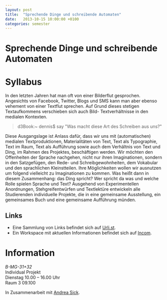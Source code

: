 ```yaml
---
layout: post
title:  "Sprechende Dinge und schreibende Automaten"
date:   2013-10-15 10:00:00 +0100
categories: semester
---
```


# Sprechende Dinge und schreibende Automaten


# Syllabus

In den letzten Jahren hat man oft von einer Bilderflut gesprochen. Angesichts von Facebook, Twitter, Blogs und SMS kann man aber ebenso vehement von einer Textflut sprechen. Auf Grund dieses stetigen Textaufkommens verschieben sich auch Bild- Textverhältnisse in den medialen Kontexten.

> d3Book:~ dennis$ say "Was macht diese Art des Schreiben aus uns?"

Diese Ausgangslage ist Anlass dafür, dass wir uns mit (automatischen) medialen Textproduktionen, Materialitäten von Text, Text als Typographie, Text im Raum, Text als Aufführung sowie auch dem Verhältnis von Text und Ding, im Rahmen des Projektes, beschäftigen werden. Wir möchten den Offenheiten der Sprache nachgehen, nicht nur ihren Imaginationen, sondern in den Satzgefügen, den Rede- und Schreibgewohnheiten, dem Vokabular und den sprachlichen Kleinstteilen. Ihre Möglichkeiten wollen wir ausnutzen um folgend vielleicht zu Imaginationen zu kommen. Was heißt dann in diesem Zusammenhang: das Ding spricht? Wer spricht da was und welche Rolle spielen Sprache und Text? Ausgehend von Experimentellen Anordnungen, Stehgreifentwürfen und Textlektüre entwickeln alle Studierenden individuelle Projekte, die in eine gemeinsame Ausstellung, ein gemeinsames Buch und eine gemeinsame Aufführung münden.

## Links

* Eine Sammlung von Links befindet sich auf [Urli.st](http://urli.st/t0q).
* Ein Workspace mit aktuellen Informationen befindet sich auf [Incom](https://hfk-bremen.incom.org/workspace/172).

# Information

*B-MG-31+32*   
Individual Projekt   
Dienstag 10.00 – 16.00 Uhr   
Raum 3 09.100

In Zusammenarbeit mit [Andrea Sick](http://andreasick.de/lehre).



